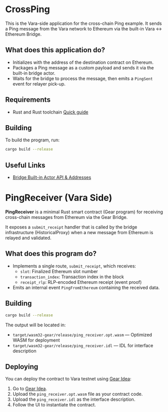 # CrossPing

This is the Vara-side application for the cross-chain Ping example.
It sends a Ping message from the Vara network to Ethereum via the built-in Vara ↔ Ethereum Bridge.

## What does this application do?

- Initializes with the address of the destination contract on Ethereum.
- Packages a Ping message as a custom payload and sends it via the built-in bridge actor.
- Waits for the bridge to process the message, then emits a `PingSent` event for relayer pick-up.


## Requirements

- Rust and Rust toolchain [Quick guide](https://wiki.vara.network/docs/getting-started-in-5-minutes)

## Building

To build the program, run:

```sh
cargo build --release
```

## Useful Links

- [Bridge Built-in Actor API & Addresses](https://wiki.vara.network/docs/build/builtinactors/bia-bridge)

# PingReceiver (Vara Side)

**PingReceiver** is a minimal Rust smart contract (Gear program) for receiving cross-chain messages from Ethereum via the Gear Bridge.

It exposes a `submit_receipt` handler that is called by the bridge infrastructure (HistoricalProxy) when a new message from Ethereum is relayed and validated.

## What does this program do?

- Implements a single route, `submit_receipt`, which receives:
    - `slot`: Finalized Ethereum slot number
    - `transaction_index`: Transaction index in the block
    - `receipt_rlp`: RLP-encoded Ethereum receipt (event proof)
- Emits an internal event `PingFromEthereum` containing the received data.

## Building
```sh
cargo build --release
```

The output will be located in:

- `target/wasm32-gear/release/ping_receiver.opt.wasm` — Optimized WASM for deployment
- `target/wasm32-gear/release/ping_receiver.idl` — IDL for interface description

## Deploying

You can deploy the contract to Vara testnet using [Gear Idea](https://idea.gear-tech.io/):

1. Go to [Gear Idea](https://idea.gear-tech.io/).
2. Upload the `ping_receiver.opt.wasm` file as your contract code.
3. Upload the `ping_receiver.idl` as the interface description.
4. Follow the UI to instantiate the contract.

